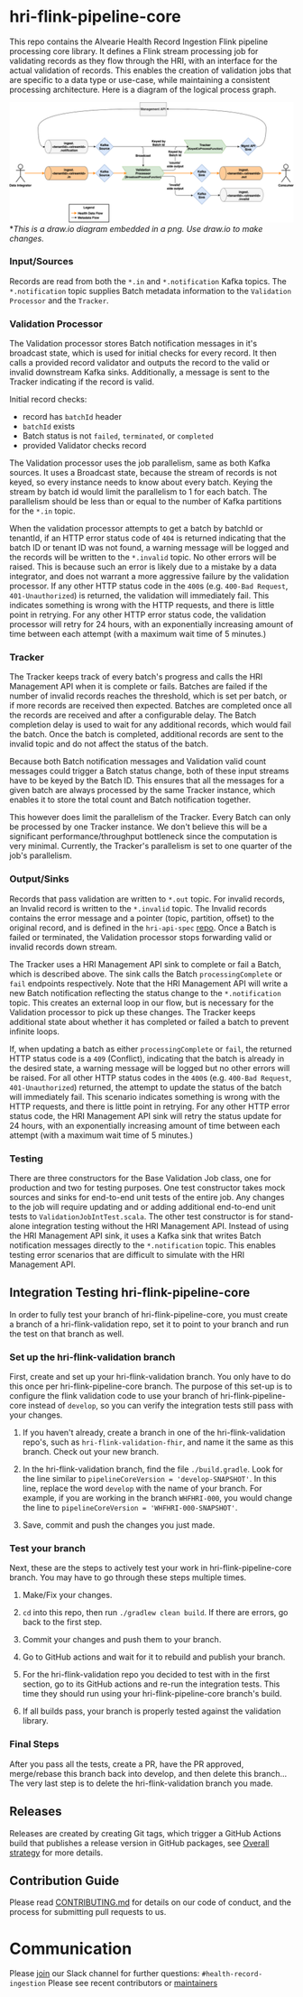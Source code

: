 # hri-flink-pipeline-core
This repo contains the Alvearie Health Record Ingestion Flink pipeline processing core library. It defines a Flink stream processing job for validating records as they flow through the HRI, with an interface for the actual validation of records. This enables the creation of validation jobs that are specific to a data type or use-case, while maintaining a consistent processing architecture. Here is a diagram of the logical process graph.

![Flink pipeline architecture](flink-progess-diagram.png)
*_This is a draw.io diagram embedded in a png. Use draw.io to make changes._

### Input/Sources
 Records are read from both the `*.in` and `*.notification` Kafka topics. The `*.notification` topic supplies Batch metadata information to the `Validation Processor` and the `Tracker`.

### Validation Processor
The Validation processor stores Batch notification messages in it's broadcast state, which is used for initial checks for every record. It then calls a provided record validator and outputs the record to the valid or invalid downstream Kafka sinks. Additionally, a message is sent to the Tracker indicating if the record is valid.  

Initial record checks:
   * record has `batchId` header
   * `batchId` exists
   * Batch status is not `failed`, `terminated`, or `completed`
   * provided Validator checks record

The Validation processor uses the job parallelism, same as both Kafka sources. It uses a Broadcast state, because the stream of records is not keyed, so every instance needs to know about every batch. Keying the stream by batch id would limit the parallelism to 1 for each batch. The parallelism should be less than or equal to the number of Kafka partitions for the `*.in` topic.

When the validation processor attempts to get a batch by batchId or tenantId, if an HTTP error status code of `404` is returned indicating that the batch ID or tenant ID was not found, a warning message will be logged and the records will be written to the `*.invalid` topic. No other errors will be raised. This is because such an error is likely due to a mistake by a data integrator, and does not warrant a more aggressive failure by the validation processor. If any other HTTP status code in the `400`s (e.g. `400-Bad Request`, `401-Unauthorized`) is returned, the validation will immediately fail. This indicates something is wrong with the HTTP requests, and there is little point in retrying. For any other HTTP error status code, the validation processor will retry for 24 hours, with an exponentially increasing amount of time between each attempt (with a maximum wait time of 5 minutes.)

### Tracker
The Tracker keeps track of every batch's progress and calls the HRI Management API when it is complete or fails. Batches are failed if the number of invalid records reaches the threshold, which is set per batch, or if more records are received then expected. Batches are completed once all the records are received and after a configurable delay. The Batch completion delay is used to wait for any additional records, which would fail the batch. Once the batch is completed, additional records are sent to the invalid topic and do not affect the status of the batch.

Because both Batch notification messages and Validation valid count messages could trigger a Batch status change, both of these input streams have to be keyed by the Batch ID. This ensures that all the messages for a given batch are always processed by the same Tracker instance, which enables it to store the total count and Batch notification together. 

This however does limit the parallelism of the Tracker. Every Batch can only be processed by one Tracker instance. We don't believe this will be a significant performance/throughput bottleneck since the computation is very minimal. Currently, the Tracker's parallelism is set to one quarter of the job's parallelism.

### Output/Sinks
Records that pass validation are written to `*.out` topic. For invalid records, an Invalid record is written to the `*.invalid` topic. The Invalid records contains the error message and a pointer (topic, partition, offset) to the original record, and is defined in the `hri-api-spec` [repo](https://github.com/Alvearie/hri-api-spec/blob/main/notifications/invalidRecord.json). Once a Batch is failed or terminated, the Validation processor stops forwarding valid or invalid records down stream.

The Tracker uses a HRI Management API sink to complete or fail a Batch, which is described above. The sink calls the Batch `processingComplete` or `fail` endpoints respectively. Note that the HRI Management API will write a new Batch notification reflecting the status change to the `*.notification` topic. This creates an external loop in our flow, but is necessary for the Validation processor to pick up these changes. The Tracker keeps additional state about whether it has completed or failed a batch to prevent infinite loops. 

If, when updating a batch as either `processingComplete` or `fail`, the returned HTTP status code is a `409` (Conflict), indicating that the batch is already in the desired state, a warning message will be logged but no other errors will be raised. For all other HTTP status codes in the `400`s (e.g. `400-Bad Request`, `401-Unauthorized`) returned, the attempt to update the status of the batch will immediately fail. This scenario indicates something is wrong with the HTTP requests, and there is little point in retrying. For any other HTTP error status code, the HRI Management API sink will retry the status update for 24 hours, with an exponentially increasing amount of time between each attempt (with a maximum wait time of 5 minutes.)

### Testing
There are three constructors for the Base Validation Job class, one for production and two for testing purposes. One test constructor takes mock sources and sinks for end-to-end unit tests of the entire job. Any changes to the job will require updating and or adding additional end-to-end unit tests to `ValidationJobIntTest.scala`. The other test constructor is for stand-alone integration testing without the HRI Management API. Instead of using the HRI Management API sink, it uses a Kafka sink that writes Batch notification messages directly to the `*.notification` topic. This enables testing error scenarios that are difficult to simulate with the HRI Management API. 

## Integration Testing hri-flink-pipeline-core
In order to fully test your branch of hri-flink-pipeline-core, you must create a branch of a hri-flink-validation repo, set it to point to your branch and run the test on that branch as well.

### Set up the hri-flink-validation branch
First, create and set up your hri-flink-validation branch.  You only have to do this once per hri-flink-pipeline-core branch. The purpose of this set-up is to configure the flink validation code to use your branch of hri-flink-pipeline-core instead of `develop`, so you can verify the integration tests still pass with your changes.

1.  If you haven't already, create a branch in one of the hri-flink-validation repo's, such as `hri-flink-validation-fhir`, and name it the same as this branch.  Check out your new branch.

1.  In the hri-flink-validation branch, find the file `./build.gradle`.  Look for the line similar to `pipelineCoreVersion = 'develop-SNAPSHOT'`. In this line, replace the word `develop` with the name of your branch.  For example, if you are working in the branch `WHFHRI-000`, you would change the line to `pipelineCoreVersion = 'WHFHRI-000-SNAPSHOT'`.

1.  Save, commit and push the changes you just made.

### Test your branch
Next, these are the steps to actively test your work in hri-flink-pipeline-core branch. You may have to go through these steps multiple times.

1.  Make/Fix your changes.

1.  `cd` into this repo, then run  `./gradlew clean build`.  If there are errors, go back to the first step.

1.  Commit your changes and push them to your branch.

1.  Go to GitHub actions and wait for it to rebuild and publish your branch.

1.  For the hri-flink-validation repo you decided to test with in the first section, go to its GitHub actions and re-run the integration tests.  This time they should run using your hri-flink-pipeline-core branch's build.

1.  If all builds pass, your branch is properly tested against the validation library.

### Final Steps
After you pass all the tests, create a PR, have the PR approved, merge/rebase this branch back into develop, and then delete this branch... The very last step is to delete the hri-flink-validation branch you made.

## Releases
Releases are created by creating Git tags, which trigger a GitHub Actions build that publishes a release version in GitHub packages, see [Overall strategy](https://github.com/Alvearie/HRI/wiki/Overall-Project-Branching,-Test,-and-Release-Strategy) for more details.

## Contribution Guide
Please read [CONTRIBUTING.md](CONTRIBUTING.md) for details on our code of conduct, and the process for submitting pull requests to us.

# Communication
Please [join](https://alvearie.io/contributions/requestSlackAccess/) our Slack channel for further questions: `#health-record-ingestion`
Please see recent contributors or [maintainers](MAINTAINERS.md)
